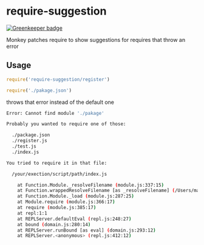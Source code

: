 # require-suggestion

[![Greenkeeper badge](https://badges.greenkeeper.io/marcbachmann/require-suggestion.svg)](https://greenkeeper.io/)

Monkey patches require to show suggestions for requires that throw an error


## Usage

```javascript
require('require-suggestion/register')

require('./pakage.json')
```

throws that error instead of the default one

```bash
Error: Cannot find module './pakage'

Probably you wanted to require one of those:

  ./package.json
  ./register.js
  ./test.js
  ./index.js

You tried to require it in that file:

  /your/exection/script/path/index.js

    at Function.Module._resolveFilename (module.js:337:15)
    at Function.wrappedResolveFilename [as _resolveFilename] (/Users/marcbachmann/Development/marcbachmann/require-suggestion/index.js:40:30)
    at Function.Module._load (module.js:287:25)
    at Module.require (module.js:366:17)
    at require (module.js:385:17)
    at repl:1:1
    at REPLServer.defaultEval (repl.js:248:27)
    at bound (domain.js:280:14)
    at REPLServer.runBound [as eval] (domain.js:293:12)
    at REPLServer.<anonymous> (repl.js:412:12)
```
